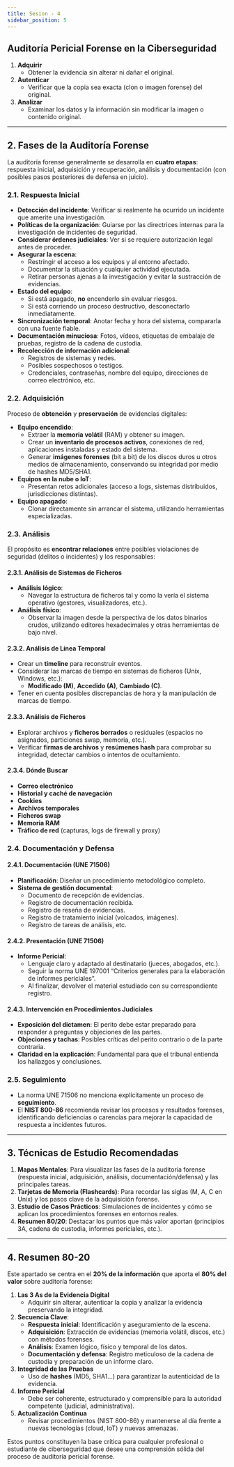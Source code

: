 ```yaml
---
title: Sesion - 4
sidebar_position: 5
---
```


## Auditoría Pericial Forense en la Ciberseguridad

1. **Adquirir**
   - Obtener la evidencia sin alterar ni dañar el original.
2. **Autenticar**
   - Verificar que la copia sea exacta (clon o imagen forense) del original.
3. **Analizar**
   - Examinar los datos y la información sin modificar la imagen o contenido original.

---

## 2. Fases de la Auditoría Forense

La auditoría forense generalmente se desarrolla en **cuatro etapas**: respuesta inicial, adquisición y recuperación, análisis y documentación (con posibles pasos posteriores de defensa en juicio).

### 2.1. Respuesta Inicial

- **Detección del incidente**: Verificar si realmente ha ocurrido un incidente que amerite una investigación.
- **Políticas de la organización**: Guiarse por las directrices internas para la investigación de incidentes de seguridad.
- **Considerar órdenes judiciales**: Ver si se requiere autorización legal antes de proceder.
- **Asegurar la escena**:
  - Restringir el acceso a los equipos y al entorno afectado.
  - Documentar la situación y cualquier actividad ejecutada.
  - Retirar personas ajenas a la investigación y evitar la sustracción de evidencias.
- **Estado del equipo**:
  - Si está apagado, **no** encenderlo sin evaluar riesgos.
  - Si está corriendo un proceso destructivo, desconectarlo inmediatamente.
- **Sincronización temporal**: Anotar fecha y hora del sistema, compararla con una fuente fiable.
- **Documentación minuciosa**: Fotos, vídeos, etiquetas de embalaje de pruebas, registro de la cadena de custodia.
- **Recolección de información adicional**:
  - Registros de sistemas y redes.
  - Posibles sospechosos o testigos.
  - Credenciales, contraseñas, nombre del equipo, direcciones de correo electrónico, etc.

### 2.2. Adquisición

Proceso de **obtención** y **preservación** de evidencias digitales:

- **Equipo encendido**:
  - Extraer la **memoria volátil** (RAM) y obtener su imagen.
  - Crear un **inventario de procesos activos**, conexiones de red, aplicaciones instaladas y estado del sistema.
  - Generar **imágenes forenses** (bit a bit) de los discos duros u otros medios de almacenamiento, conservando su integridad por medio de hashes MD5/SHA1.
- **Equipos en la nube o IoT**:
  - Presentan retos adicionales (acceso a logs, sistemas distribuidos, jurisdicciones distintas).
- **Equipo apagado**:
  - Clonar directamente sin arrancar el sistema, utilizando herramientas especializadas.

### 2.3. Análisis

El propósito es **encontrar relaciones** entre posibles violaciones de seguridad (delitos o incidentes) y los responsables:

#### 2.3.1. Análisis de Sistemas de Ficheros

- **Análisis lógico**:
  - Navegar la estructura de ficheros tal y como la vería el sistema operativo (gestores, visualizadores, etc.).
- **Análisis físico**:
  - Observar la imagen desde la perspectiva de los datos binarios crudos, utilizando editores hexadecimales y otras herramientas de bajo nivel.

#### 2.3.2. Análisis de Línea Temporal

- Crear un **timeline** para reconstruir eventos.
- Considerar las marcas de tiempo en sistemas de ficheros (Unix, Windows, etc.):
  - **Modificado (M)**, **Accedido (A)**, **Cambiado (C)**.
- Tener en cuenta posibles discrepancias de hora y la manipulación de marcas de tiempo.

#### 2.3.3. Análisis de Ficheros

- Explorar archivos y **ficheros borrados** o residuales (espacios no asignados, particiones swap, memoria, etc.).
- Verificar **firmas de archivos** y **resúmenes hash** para comprobar su integridad, detectar cambios o intentos de ocultamiento.

#### 2.3.4. Dónde Buscar

- **Correo electrónico**
- **Historial y caché de navegación**
- **Cookies**
- **Archivos temporales**
- **Ficheros swap**
- **Memoria RAM**
- **Tráfico de red** (capturas, logs de firewall y proxy)

### 2.4. Documentación y Defensa

#### 2.4.1. Documentación (UNE 71506)

- **Planificación**: Diseñar un procedimiento metodológico completo.
- **Sistema de gestión documental**:
  - Documento de recepción de evidencias.
  - Registro de documentación recibida.
  - Registro de reseña de evidencias.
  - Registro de tratamiento inicial (volcados, imágenes).
  - Registro de tareas de análisis, etc.

#### 2.4.2. Presentación (UNE 71506)

- **Informe Pericial**:
  - Lenguaje claro y adaptado al destinatario (jueces, abogados, etc.).
  - Seguir la norma UNE 197001 “Criterios generales para la elaboración de informes periciales”.
  - Al finalizar, devolver el material estudiado con su correspondiente registro.

#### 2.4.3. Intervención en Procedimientos Judiciales

- **Exposición del dictamen**: El perito debe estar preparado para responder a preguntas y objeciones de las partes.
- **Objeciones y tachas**: Posibles críticas del perito contrario o de la parte contraria.
- **Claridad en la explicación**: Fundamental para que el tribunal entienda los hallazgos y conclusiones.

### 2.5. Seguimiento

- La norma UNE 71506 no menciona explícitamente un proceso de **seguimiento**.
- El **NIST 800-86** recomienda revisar los procesos y resultados forenses, identificando deficiencias o carencias para mejorar la capacidad de respuesta a incidentes futuros.

---

## 3. Técnicas de Estudio Recomendadas

1. **Mapas Mentales**: Para visualizar las fases de la auditoría forense (respuesta inicial, adquisición, análisis, documentación/defensa) y las principales tareas.
2. **Tarjetas de Memoria (Flashcards)**: Para recordar las siglas (M, A, C en Unix) y los pasos clave de la adquisición forense.
3. **Estudio de Casos Prácticos**: Simulaciones de incidentes y cómo se aplican los procedimientos forenses en entornos reales.
4. **Resumen 80/20**: Destacar los puntos que más valor aportan (principios 3A, cadena de custodia, informes periciales, etc.).

---

## 4. Resumen 80-20

Este apartado se centra en el **20% de la información** que aporta el **80% del valor** sobre auditoría forense:

1. **Las 3 As de la Evidencia Digital**
   - Adquirir sin alterar, autenticar la copia y analizar la evidencia preservando la integridad.
2. **Secuencia Clave**:
   - **Respuesta inicial**: Identificación y aseguramiento de la escena.
   - **Adquisición**: Extracción de evidencias (memoria volátil, discos, etc.) con métodos forenses.
   - **Análisis**: Examen lógico, físico y temporal de los datos.
   - **Documentación y defensa**: Registro meticuloso de la cadena de custodia y preparación de un informe claro.
3. **Integridad de las Pruebas**
   - Uso de **hashes** (MD5, SHA1…) para garantizar la autenticidad de la evidencia.
4. **Informe Pericial**
   - Debe ser coherente, estructurado y comprensible para la autoridad competente (judicial, administrativa).
5. **Actualización Continua**
   - Revisar procedimientos (NIST 800-86) y mantenerse al día frente a nuevas tecnologías (cloud, IoT) y nuevas amenazas.

Estos puntos constituyen la base crítica para cualquier profesional o estudiante de ciberseguridad que desee una comprensión sólida del proceso de auditoría pericial forense.

